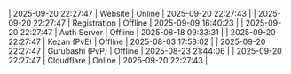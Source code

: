 | 2025-09-20 22:27:47 | Website | Online | 2025-09-20 22:27:43 |
| 2025-09-20 22:27:47 | Registration | Offline | 2025-09-09 16:40:23 |
| 2025-09-20 22:27:47 | Auth Server | Offline | 2025-08-18 09:33:31 |
| 2025-09-20 22:27:47 | Kezan (PvE) | Offline | 2025-08-03 17:58:02 |
| 2025-09-20 22:27:47 | Gurubashi (PvP) | Offline | 2025-08-23 21:44:06 |
| 2025-09-20 22:27:47 | Cloudflare | Online | 2025-09-20 22:27:43 |
